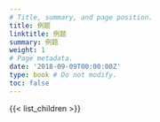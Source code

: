 ```yaml
---
# Title, summary, and page position.
title: 例题
linktitle: 例题
summary: 例题
weight: 1
# Page metadata.
date: '2018-09-09T00:00:00Z'
type: book # Do not modify.
toc: false
---
```


{{< list_children >}}